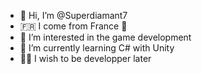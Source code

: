 - 👋 Hi, I’m @Superdiamant7
- 🇫🇷  I come from France 🥖
- 👀 I’m interested in the game development
- 🌱 I’m currently learning C# with Unity
- 👨‍🎓 I wish to be developper later

